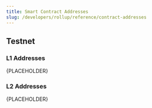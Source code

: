 ```yaml
---
title: Smart Contract Addresses
slug: /developers/rollup/reference/contract-addresses
---
```


## Testnet

### L1 Addresses
{PLACEHOLDER}

### L2 Addresses
{PLACEHOLDER}